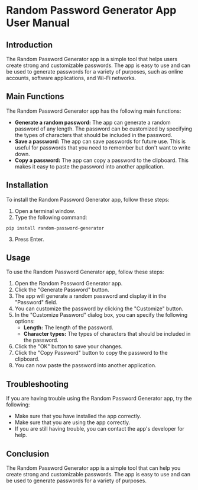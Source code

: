 # Random Password Generator App User Manual

## Introduction

The Random Password Generator app is a simple tool that helps users create strong and customizable passwords. The app is easy to use and can be used to generate passwords for a variety of purposes, such as online accounts, software applications, and Wi-Fi networks.

## Main Functions

The Random Password Generator app has the following main functions:

* **Generate a random password:** The app can generate a random password of any length. The password can be customized by specifying the types of characters that should be included in the password.
* **Save a password:** The app can save passwords for future use. This is useful for passwords that you need to remember but don't want to write down.
* **Copy a password:** The app can copy a password to the clipboard. This makes it easy to paste the password into another application.

## Installation

To install the Random Password Generator app, follow these steps:

1. Open a terminal window.
2. Type the following command:

```
pip install random-password-generator
```

3. Press Enter.

## Usage

To use the Random Password Generator app, follow these steps:

1. Open the Random Password Generator app.
2. Click the "Generate Password" button.
3. The app will generate a random password and display it in the "Password" field.
4. You can customize the password by clicking the "Customize" button.
5. In the "Customize Password" dialog box, you can specify the following options:
    * **Length:** The length of the password.
    * **Character types:** The types of characters that should be included in the password.
6. Click the "OK" button to save your changes.
7. Click the "Copy Password" button to copy the password to the clipboard.
8. You can now paste the password into another application.

## Troubleshooting

If you are having trouble using the Random Password Generator app, try the following:

* Make sure that you have installed the app correctly.
* Make sure that you are using the app correctly.
* If you are still having trouble, you can contact the app's developer for help.

## Conclusion

The Random Password Generator app is a simple tool that can help you create strong and customizable passwords. The app is easy to use and can be used to generate passwords for a variety of purposes.